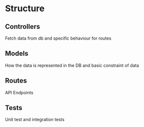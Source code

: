 # Structure
## Controllers
Fetch data from db and specific behaviour for routes
## Models
How the data is represented in the DB and basic constraint of data
## Routes
API Endpoints
## Tests
Unit test and integration tests